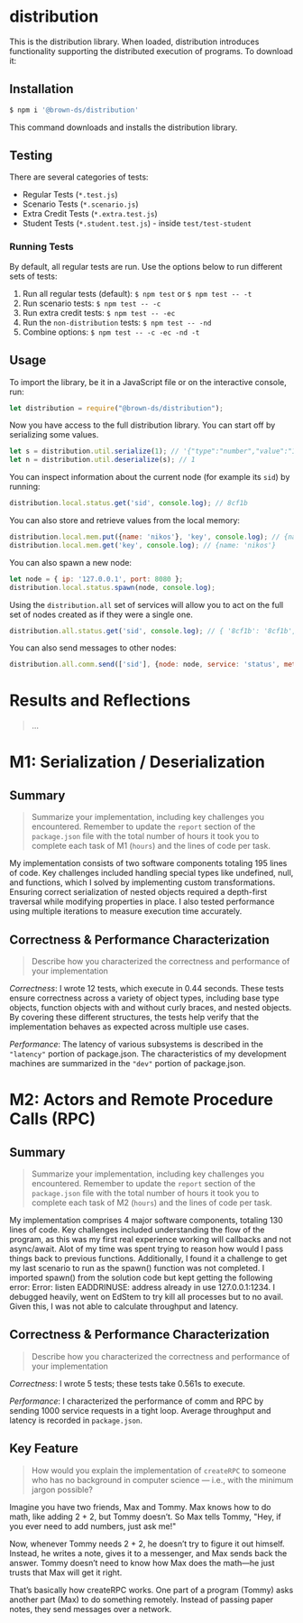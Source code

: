 # distribution

This is the distribution library. When loaded, distribution introduces functionality supporting the distributed execution of programs. To download it:

## Installation

```sh
$ npm i '@brown-ds/distribution'
```

This command downloads and installs the distribution library.

## Testing

There are several categories of tests:
  *	Regular Tests (`*.test.js`)
  *	Scenario Tests (`*.scenario.js`)
  *	Extra Credit Tests (`*.extra.test.js`)
  * Student Tests (`*.student.test.js`) - inside `test/test-student`

### Running Tests

By default, all regular tests are run. Use the options below to run different sets of tests:

1. Run all regular tests (default): `$ npm test` or `$ npm test -- -t`
2. Run scenario tests: `$ npm test -- -c` 
3. Run extra credit tests: `$ npm test -- -ec`
4. Run the `non-distribution` tests: `$ npm test -- -nd`
5. Combine options: `$ npm test -- -c -ec -nd -t`

## Usage

To import the library, be it in a JavaScript file or on the interactive console, run:

```js
let distribution = require("@brown-ds/distribution");
```

Now you have access to the full distribution library. You can start off by serializing some values. 

```js
let s = distribution.util.serialize(1); // '{"type":"number","value":"1"}'
let n = distribution.util.deserialize(s); // 1
```

You can inspect information about the current node (for example its `sid`) by running:

```js
distribution.local.status.get('sid', console.log); // 8cf1b
```

You can also store and retrieve values from the local memory:

```js
distribution.local.mem.put({name: 'nikos'}, 'key', console.log); // {name: 'nikos'}
distribution.local.mem.get('key', console.log); // {name: 'nikos'}
```

You can also spawn a new node:

```js
let node = { ip: '127.0.0.1', port: 8080 };
distribution.local.status.spawn(node, console.log);
```

Using the `distribution.all` set of services will allow you to act 
on the full set of nodes created as if they were a single one.

```js
distribution.all.status.get('sid', console.log); // { '8cf1b': '8cf1b', '8cf1c': '8cf1c' }
```

You can also send messages to other nodes:

```js
distribution.all.comm.send(['sid'], {node: node, service: 'status', method: 'get'}, console.log); // 8cf1c
```

# Results and Reflections

> ...
# M1: Serialization / Deserialization


## Summary

> Summarize your implementation, including key challenges you encountered. Remember to update the `report` section of the `package.json` file with the total number of hours it took you to complete each task of M1 (`hours`) and the lines of code per task.

My implementation consists of two software components totaling 195 lines of code. Key challenges included handling special types like undefined, null, and functions, which I solved by implementing custom transformations. Ensuring correct serialization of nested objects required a depth-first traversal while modifying properties in place. I also tested performance using multiple iterations to measure execution time accurately.

## Correctness & Performance Characterization


> Describe how you characterized the correctness and performance of your implementation


*Correctness*: I wrote 12 tests, which execute in 0.44 seconds. These tests ensure correctness across a variety of object types, including base type objects, function objects with and without curly braces, and nested objects. By covering these different structures, the tests help verify that the implementation behaves as expected across multiple use cases.


*Performance*: The latency of various subsystems is described in the `"latency"` portion of package.json. The characteristics of my development machines are summarized in the `"dev"` portion of package.json.


# M2: Actors and Remote Procedure Calls (RPC)

## Summary

> Summarize your implementation, including key challenges you encountered. Remember to update the `report` section of the `package.json` file with the total number of hours it took you to complete each task of M2 (`hours`) and the lines of code per task.


My implementation comprises 4 major software components, totaling 130 lines of code. Key challenges included understanding the flow of the program, as this was my first real experience working will callbacks and not async/await. Alot of my time was spent trying to reason how would I pass things back to previous functions. Additionally, I found it a challenge to get my last scenario to run as the spawn() function was not completed. I imported spawn() from the solution code but kept getting the following error: Error: listen EADDRINUSE: address already in use 127.0.0.1:1234. I debugged heavily, went on EdStem to try kill all processes but to no avail. Given this, I was not able to calculate throughput and latency. 


## Correctness & Performance Characterization

> Describe how you characterized the correctness and performance of your implementation


*Correctness*: I wrote 5 tests; these tests take 0.561s to execute.


*Performance*: I characterized the performance of comm and RPC by sending 1000 service requests in a tight loop. Average throughput and latency is recorded in `package.json`.


## Key Feature

> How would you explain the implementation of `createRPC` to someone who has no background in computer science — i.e., with the minimum jargon possible?

Imagine you have two friends, Max and Tommy. Max knows how to do math, like adding 2 + 2, but Tommy doesn’t. So Max tells Tommy, "Hey, if you ever need to add numbers, just ask me!"

Now, whenever Tommy needs 2 + 2, he doesn’t try to figure it out himself. Instead, he writes a note, gives it to a messenger, and Max sends back the answer. Tommy doesn’t need to know how Max does the math—he just trusts that Max will get it right.

That’s basically how createRPC works. One part of a program (Tommy) asks another part (Max) to do something remotely. Instead of passing paper notes, they send messages over a network.
